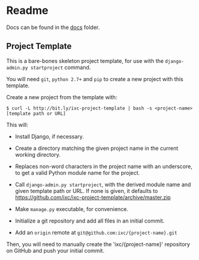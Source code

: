 # Readme

Docs can be found in the [docs](docs/index.md) folder.

## Project Template

This is a bare-bones skeleton project template, for use with the
`django-admin.py startproject` command.

You will need `git`, `python 2.7+` and `pip` to create a new project with this
template.

Create a new project from the template with:

    $ curl -L http://bit.ly/ixc-project-template | bash -s <project-name> [template path or URL]

This will:

  * Install Django, if necessary.

  * Create a directory matching the given project name in the current working
    directory.

  * Replaces non-word characters in the project name with an underscore, to get
    a valid Python module name for the project.

  * Call `django-admin.py startproject`, with the derived module name and given
    template path or URL. If none is given, it defaults to
    https://github.com/ixc/ixc-project-template/archive/master.zip

  * Make `manage.py` executable, for convenience.

  * Initialize a git repository and add all files in an initial commit.

  * Add an `origin` remote at `git@github.com:ixc/{project-name}.git`

Then, you will need to manually create the 'ixc/{project-name}' repository on
GitHub and push your initial commit.
